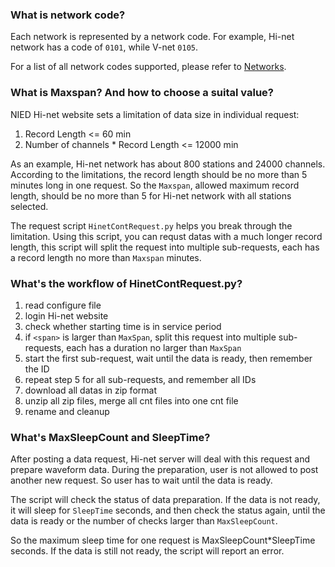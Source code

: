 ### What is network code?

Each network is represented by a network code. For example, Hi-net
network has a code of `0101`, while V-net `0105`.

For a list of all network codes supported, please refer to [Networks](/networks).

### What is Maxspan? And how to choose a suital value?

NIED Hi-net website sets a limitation of data size in individual request:

1. Record Length <= 60 min
2. Number of channels * Record Length <= 12000 min

As an example, Hi-net network has about 800 stations and
24000 channels. According to the limitations, the record length should
be no more than 5 minutes long in one request. So the `Maxspan`,
allowed maximum record length, should be no more than 5 for Hi-net
network with all stations selected.

The request script `HinetContRequest.py` helps you break through the
limitation. Using this script, you can requst datas with a much longer
record length, this script will split the request into multiple
sub-requests, each has a record length no more than `Maxspan` minutes.

### What's the workflow of HinetContRequest.py?

1. read configure file
2. login Hi-net website
3. check whether starting time is in service period
4. if `<span>` is larger than `MaxSpan`, split this request into multiple
   sub-requests, each has a duration no larger than `MaxSpan`
5. start the first sub-request, wait until the data is ready, then
   remember the ID
6. repeat step 5 for all sub-requests, and remember all IDs
7. download all datas in zip format
8. unzip all zip files, merge all cnt files into one cnt file
9. rename and cleanup

### What's MaxSleepCount and SleepTime?

After posting a data request, Hi-net server will deal with this request and
prepare waveform data. During the preparation, user is not allowed to post
another new request. So user has to wait until the data is ready.

The script will check the status of data preparation. If the data is not ready,
it will sleep for `SleepTime` seconds, and then check the status again, until
the data is ready or the number of checks larger than `MaxSleepCount`.

So the maximum sleep time for one request is MaxSleepCount\*SleepTime seconds.
If the data is still not ready, the script will report an error.

